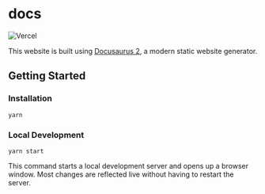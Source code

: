 # docs

![Vercel](https://vercelbadge.vercel.app/api/EmilyOng/tusk-manager-docs)

This website is built using [Docusaurus 2](https://docusaurus.io/), a modern static website generator.

## Getting Started

### Installation

```
yarn
```

### Local Development

```
yarn start
```

This command starts a local development server and opens up a browser window. Most changes are reflected live without having to restart the server.
